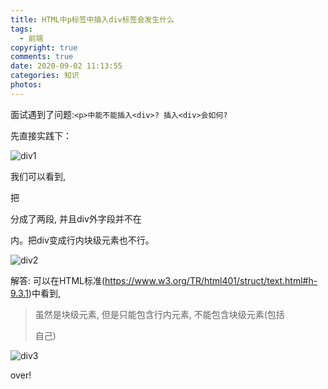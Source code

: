 ```yaml
---
title: HTML中p标签中插入div标签会发生什么
tags:
  - 前端
copyright: true
comments: true
date: 2020-09-02 11:13:55
categories: 知识
photos:
---
```


面试遇到了问题:`<p>中能不能插入<div>? 插入<div>会如何?`

先直接实践下：

![div1](http://cdn.mydearest.cn/blog/images/div1.png)

我们可以看到, <div>把<p>分成了两段, 并且div外字段并不在<p>内。把div变成行内块级元素也不行。

![div2](http://cdn.mydearest.cn/blog/images/div2.png)

解答:
可以在HTML标准(https://www.w3.org/TR/html401/struct/text.html#h-9.3.1)中看到,
> <p>虽然是块级元素, 但是只能包含行内元素, 不能包含块级元素(包括<p>自己)

![div3](http://cdn.mydearest.cn/blog/images/div3.png)

over!
